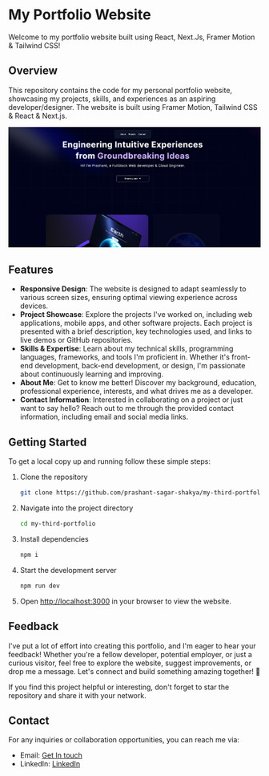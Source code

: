 # My Portfolio Website

Welcome to my portfolio website built using React, Next.Js, Framer Motion & Tailwind CSS!

## Overview

This repository contains the code for my personal portfolio website, showcasing my projects, skills, and experiences as an aspiring developer/designer. The website is built using Framer Motion, Tailwind CSS & React & Next.js.

![Thumbnail](/third_port.png)

## Features

- **Responsive Design**: The website is designed to adapt seamlessly to various screen sizes, ensuring optimal viewing experience across devices.
- **Project Showcase**: Explore the projects I've worked on, including web applications, mobile apps, and other software projects. Each project is presented with a brief description, key technologies used, and links to live demos or GitHub repositories.
- **Skills & Expertise**: Learn about my technical skills, programming languages, frameworks, and tools I'm proficient in. Whether it's front-end development, back-end development, or design, I'm passionate about continuously learning and improving.
- **About Me**: Get to know me better! Discover my background, education, professional experience, interests, and what drives me as a developer.
- **Contact Information**: Interested in collaborating on a project or just want to say hello? Reach out to me through the provided contact information, including email and social media links.

## Getting Started

To get a local copy up and running follow these simple steps:

1. Clone the repository

   ```sh
   git clone https://github.com/prashant-sagar-shakya/my-third-portfolio.git

   ```

2. Navigate into the project directory

   ```sh
   cd my-third-portfolio

   ```

3. Install dependencies

   ```sh
   npm i

   ```

4. Start the development server

   ```sh
   npm run dev

   ```

5. Open [http://localhost:3000](http://localhost:3000) in your browser to view the website.

## Feedback

I've put a lot of effort into creating this portfolio, and I'm eager to hear your feedback! Whether you're a fellow developer, potential employer, or just a curious visitor, feel free to explore the website, suggest improvements, or drop me a message. Let's connect and build something amazing together! 🌟

If you find this project helpful or interesting, don't forget to star the repository and share it with your network.

## Contact

For any inquiries or collaboration opportunities, you can reach me via:

- Email: [Get In touch](mailto:prashant.sagar.shakya@gmail.com)
- LinkedIn: [LinkedIn](https://www.linkedin.com/in/prashant-sagar-shakya01/)

